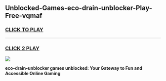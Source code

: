 
## Unblocked-Games-eco-drain-unblocker-Play-Free-vqmaf
<h3>
<a href="https://premium76.site?title=eco-drain-unblocker&ref=19M">CLICK TO PLAY</a></h3>
<hr>

<h3>
<a href="https://premium76.site?title=eco-drain-unblocker&ref=19M">CLICK 2 PLAY</a>
  
</h3>

<a href="https://premium76.site?title=eco-drain-unblocker&ref=19M"><img src="https://clearcache.store/games.png"></a>


**eco-drain-unblocker games unblocked: Your Gateway to Fun and Accessible Online Gaming**
